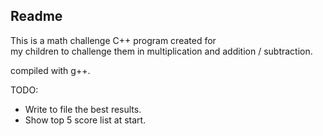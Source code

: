 ## Readme

This is a math challenge C++ program created for  
my children to challenge them in multiplication and addition / subtraction.

compiled with g++.

TODO:
* Write to file the best results.
* Show top 5 score list at start.